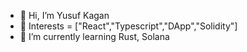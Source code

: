 - 👋 Hi, I’m Yusuf Kagan
- 👀 Interests = ["React","Typescript","DApp","Solidity"]
- 🌱 I’m currently learning Rust, Solana


